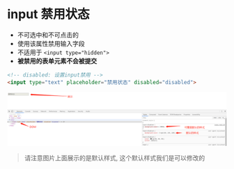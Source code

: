 # input 禁用状态

* 不可选中和不可点击的
* 使用该属性禁用输入字段
* 不适用于 `<input type="hidden">`
* **被禁用的表单元素不会被提交**

```html
<!-- disabled: 设置input禁用 -->
<input type="text" placeholder="禁用状态" disabled="disabled">
```

![Image text](./img/inputdisabled状态.jpg)
> 请注意图片上面展示的是默认样式,
> 这个默认样式我们是可以修改的
